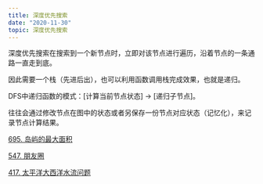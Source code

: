 ```yaml
---
title: 深度优先搜索
date: "2020-11-30"
topic: 深度优先搜索
---
```



深度优先搜索在搜索到一个新节点时，立即对该节点进行遍历，沿着节点的一条通路一直走到底。

因此需要一个栈（先进后出），也可以利用函数调用栈完成效果，也就是递归。

DFS中递归函数的模式：[计算当前节点状态] -> [递归子节点]。

往往会通过修改节点在图中的状态或者另保存一份节点对应状态（记忆化），来记录节点计算结果。


[695. 岛屿的最大面积](/leetcode/0695.max-area-of-island/)

[547. 朋友圈](/leetcode/0547.friend-circles/)

[417. 太平洋大西洋水流问题](/leetcode/0417.pacific-atlantic-water-flow/)

